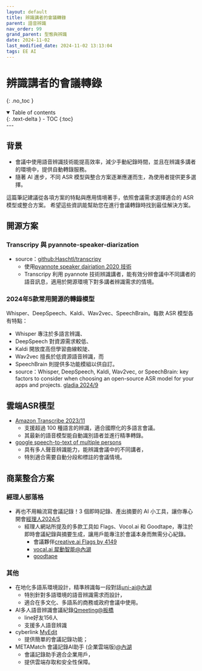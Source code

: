 ```yaml
---
layout: default
title: 辨識講者的會議轉錄
parent: 語音辨識
nav_order: 99
grand_parent: 型態與辨識
date: 2024-11-02
last_modified_date: 2024-11-02 13:13:04
tags: EE AI
---
```


# 辨識講者的會議轉錄

{: .no_toc }

<details open markdown="block">
  <summary>
    Table of contents
  </summary>
  {: .text-delta }
- TOC
{:toc}
</details>
---

## 背景

- 會議中使用語音辨識技術能提高效率，減少手動紀錄時間，並且在辨識多講者的環境中，提供自動轉錄服務。
- 隨著 AI 進步，不同 ASR 模型與整合方案逐漸應運而生，為使用者提供更多選擇。

這篇筆記建議從各項方案的特點與應用情境著手，依照會議需求選擇適合的 ASR 模型或整合方案。
希望這些資訊能幫助您在進行會議轉錄時找到最佳解決方案。

## 開源方案

### Transcripy 與 pyannote-speaker-diarization
- source：[github:Haschtl/transcripy](https://github.com/Haschtl/transcripy/tree/main)
  - 使用[pyannote speaker dairiation 2020 技術](https://github.com/Haschtl/transcripy/tree/main)
  - Transcripy 利用 pyannote 技術辨識講者，能有效分辨會議中不同講者的語音訊息，適用於開源環境下對多講者辨識需求的情境。

### 2024年5款常用開源的轉錄模型

Whisper、DeepSpeech、Kaldi、Wav2vec、SpeechBrain。每款 ASR 模型各有特點：

- Whisper 專注於多語言辨識、
- DeepSpeech 對資源需求較低、
- Kaldi 開放度高但學習曲線較陡、
- Wav2vec 擅長於低資源語音辨識，而 
- SpeechBrain 則提供多功能模組以供自訂。
- source：Whisper, DeepSpeech, Kaldi, Wav2vec, or SpeechBrain: key factors to consider when choosing an open-source ASR model for your apps and projects. [gladia 2024/9](https://search.app/3qeTmo6sdr7fT3rT7)

## 雲端ASR模型

- [Amazon Transcribe 2023/11](https://aws.amazon.com/tw/blogs/machine-learning/amazon-transcribe-announces-a-new-speech-foundation-model-powered-asr-system-that-expands-support-to-over-100-languages/)
  - 支援超過 100 種語言的辨識，適合國際化的多語言會議。
  - 其最新的語音模型能自動識別語者並進行精準轉錄。
- [google speech-to-text of multiple persons](https://cloud.google.com/speech-to-text/docs/multiple-voices)
  - 具有多人聲音辨識能力，能辨識會議中的不同講者，
  - 特別適合需要自動分段和標註的會議情境。

## 商業整合方案

### 經理人部落格

- 再也不用輪流寫會議記錄！3 個即時記錄、產出摘要的 AI 小工具，讓你專心開會[經理人2024/5](https://www.managertoday.com.tw/articles/view/68542)
  - 經理人網站所提及的多款工具如 Flags、Vocol.ai 和 Goodtape，專注於即時會議紀錄與摘要生成，讓用戶能專注於會議本身而無需分心紀錄。
    - 會議夥伴[creative.ai Flags by 4149](https://creati.ai/tw/ai-tools/flags-by-4149/)
    - [vocal.ai 犀動智能@內湖](https://www.vocol.ai/tw/home)
    - [goodtape](https://blog.goodtape.io/zh/?gad_source=1&gclid=CjwKCAjw-JG5BhBZEiwAt7JR6zNorIOpIWK3-MHYqILElNbMruvSf6KIiXrNoWqG-hpSCDOjkMbl5xoC9zIQAvD_BwE)

### 其他

- 在地化多語系環境設計，精準辨識每一段對話[uni-ai@內湖](https://uni-ai.ai/2024/08/%E9%95%B7%E5%95%8F%E7%A7%91%E6%8A%80-ai%E6%99%BA%E8%83%BD%E8%AA%9E%E9%9F%B3%E6%9C%83%E8%AD%B0%E7%B4%80%E9%8C%84%E7%B3%BB%E7%B5%B1/)
  - 特別針對多語環境的語音辨識需求而設計，
  - 適合在多文化、多語系的商務或政府會議中使用。
- AI多人語音辨識會議紀錄​[Qmeeting@板橋](https://qmeeting.qshop.net.tw/qmeeting_ai/)
  - line好友156人
  - 支援多人語音辨識
- cyberlink [MyEdit](https://tw.cyberlink.com/blog/audio-editing/3248/ai-meeting-minutes)
  - 提供簡單的會議記錄功能；
- METAMatch 會議記錄AI助手 (企業雲端版)[@內湖](https://www.metamatch.market/products/detail/METAMatch-MeetingAI)
  - 會議記錄助手適合企業用戶，
  - 提供雲端存取和安全性保障。